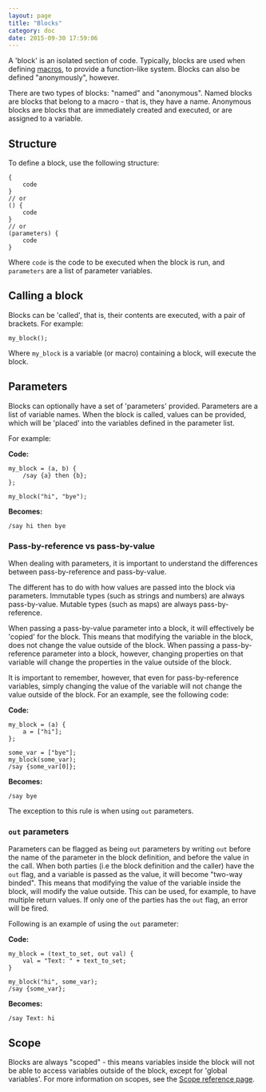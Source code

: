 ```yaml
---
layout: page
title: "Blocks"
category: doc
date: 2015-09-30 17:59:06
---
```


A 'block' is an isolated section of code. Typically, blocks are used when defining [macros]({{site.baseurl}}/2015-09-30-macros), to provide a function-like system. Blocks can also be defined "anonymously", however.

There are two types of blocks: "named" and "anonymous". Named blocks are blocks that belong to a macro - that is, they have a name. Anonymous blocks are blocks that are immediately created and executed, or are assigned to a variable.

## Structure

To define a block, use the following structure:

```
{
	code
}
// or
() {
	code
}
// or
(parameters) {
	code
}
```

Where `code` is the code to be executed when the block is run, and `parameters` are a list of parameter variables.

## Calling a block

Blocks can be 'called', that is, their contents are executed, with a pair of brackets. For example:

```
my_block();
```

Where `my_block` is a variable (or macro) containing a block, will execute the block.

## Parameters

Blocks can optionally have a set of 'parameters' provided. Parameters are a list of variable names. When the block is called, values can be provided, which will be 'placed' into the variables defined in the parameter list.

For example:

**Code:**

```
my_block = (a, b) {
	/say {a} then {b};
};

my_block("hi", "bye");
```

**Becomes:**

```
/say hi then bye
```

### Pass-by-reference vs pass-by-value

When dealing with parameters, it is important to understand the differences between pass-by-reference and pass-by-value.

The different has to do with how values are passed into the block via parameters. Immutable types (such as strings and numbers) are always pass-by-value. Mutable types (such as maps) are always pass-by-reference.

When passing a pass-by-value parameter into a block, it will effectively be 'copied' for the block. This means that modifying the variable in the block, does not change the value outside of the block. When passing a pass-by-reference parameter into a block, however, changing properties on that variable will change the properties in the value outside of the block.

It is important to remember, however, that even for pass-by-reference variables, simply changing the value of the variable will not change the value outside of the block. For an example, see the following code:

**Code:**

```
my_block = (a) {
	a = ["hi"];
};

some_var = ["bye"];
my_block(some_var);
/say {some_var[0]};
```

**Becomes:**

```
/say bye
```

The exception to this rule is when using `out` parameters.

### `out` parameters

Parameters can be flagged as being `out` parameters by writing `out` before the name of the parameter in the block definition, and before the value in the call. When both parties (i.e the block definition and the caller) have the `out` flag, and a variable is passed as the value, it will become "two-way binded". This means that modifying the value of the variable inside the block, will modify the value outside. This can be used, for example, to have multiple return values. If only one of the parties has the `out` flag, an error will be fired.

Following is an example of using the `out` parameter:

**Code:**

```
my_block = (text_to_set, out val) {
	val = "Text: " + text_to_set;
}

my_block("hi", some_var);
/say {some_var};
```

**Becomes:**

```
/say Text: hi
```

## Scope

Blocks are always "scoped" - this means variables inside the block will not be able to access variables outside of the block, except for 'global variables'. For more information on scopes, see the [Scope reference page]({{site.baseurl}}/2015-09-30-scopes).